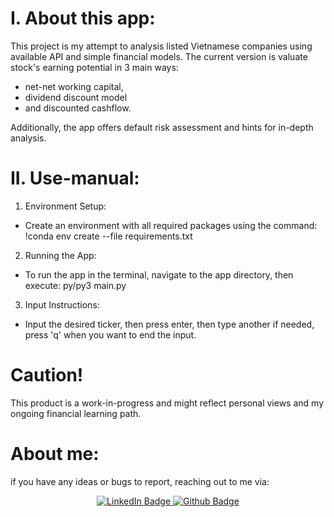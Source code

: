 # I. About this app:

This project is my attempt to analysis listed Vietnamese companies using available API and simple financial models.
The current version is valuate stock's earning potential in 3 main ways:

- net-net working capital,
- dividend discount model
- and discounted cashflow.

Additionally, the app offers default risk assessment and hints for in-depth analysis.

# II. Use-manual:

1. Environment Setup:

- Create an environment with all required packages using the command:
  !conda env create --file requirements.txt

2. Running the App:

- To run the app in the terminal, navigate to the app directory, then execute:
  py/py3 main.py

3. Input Instructions:

- Input the desired ticker, then press enter, then type another if needed, press 'q' when you want to end the input.

# Caution!

This product is a work-in-progress and might reflect personal views and my ongoing financial learning path.

# About me:

if you have any ideas or bugs to report, reaching out to me via:

<div id="badges" align="center">
  <a href="https://www.linkedin.com/in/dang-khoa-vo">
    <img src="https://img.shields.io/badge/LinkedIn-blue?style=for-the-badge&logo=linkedin&logoColor=white" alt="LinkedIn Badge"/>
  </a>
  </a>
    <a href="https://github.com/khoavo-dan/">
    <img src="https://img.shields.io/badge/GitHub-100000?style=for-the-badge&logo=github&logoColor=white" alt="Github Badge"/>
  </a>
</div>
